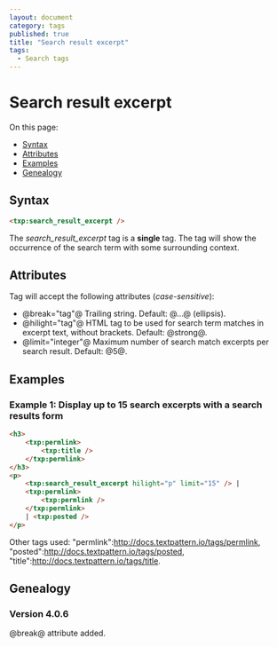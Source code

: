 ```yaml
---
layout: document
category: tags
published: true
title: "Search result excerpt"
tags:
  - Search tags
---
```


# Search result excerpt

On this page:

* [Syntax](#user-content-syntax)
* [Attributes](#user-content-attributes)
* [Examples](#user-content-examples)
* [Genealogy](#user-content-genealogy)

## Syntax

```html
<txp:search_result_excerpt />
```

The *search_result_excerpt* tag is a __single__ tag. The tag will show the occurrence of the search term with some surrounding context.

## Attributes

Tag will accept the following attributes (*case-sensitive*):

* @break="tag"@
Trailing string.
Default: @…@ (ellipsis).
* @hilight="tag"@
HTML tag to be used for search term matches in excerpt text, without brackets.
Default: @strong@.
* @limit="integer"@
Maximum number of search match excerpts per search result.
Default: @5@.

## Examples

### Example 1: Display up to 15 search excerpts with a search results form

```html
<h3>
    <txp:permlink>
        <txp:title />
    </txp:permlink>
</h3>
<p>
    <txp:search_result_excerpt hilight="p" limit="15" /> |
    <txp:permlink>
        <txp:permlink />
    </txp:permlink>
    | <txp:posted />
</p>
```

Other tags used: "permlink":http://docs.textpattern.io/tags/permlink, "posted":http://docs.textpattern.io/tags/posted, "title":http://docs.textpattern.io/tags/title.

## Genealogy

### Version 4.0.6

@break@ attribute added.
